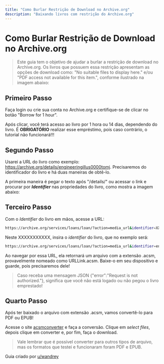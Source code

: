 ```yaml
---
title: "Como Burlar Restrição de Download no Archive.org"
description: "Baixando livros com restrição do Archive.org"
---
```


# Como Burlar Restrição de Download no Archive.org

> Este guia tem o objetivo de ajudar a burlar a restrição de download no Archive.org. Os livros que possuem essa restrição apresentam as opções de download como: "No suitable files to display here." e/ou "PDF access not available for this item.", conforme ilustrado na imagem abaixo:



## Primeiro Passo

Faça login ou crie sua conta no Archive.org e certifique-se de clicar no botão "Borrow for 1 hour".



Após clicar, você terá acesso ao livro por 1 hora ou 14 dias, dependendo do livro. É **OBRIGATÓRIO** realizar esse empréstimo, pois caso contrário, o tutorial não funcionará!!!

## Segundo Passo

Usarei a URL do livro como exemplo: https://archive.org/details/engineeringillus0000tomj. Precisaremos do identificador do livro e há duas maneiras de obtê-lo.

A primeira maneira é pegar o texto após "/details/" ou acessar o link e procurar por _**Identifier**_ nas propriedades do livro, como mostra a imagem abaixo:



## Terceiro Passo

Com o _Identifier_ do livro em mãos, acesse a URL:

```bash
https://archive.org/services/loans/loan/?action=media_url&identifier=XXXXXXXXXX&format=pdf&redirect=1
```

Neste XXXXXXXXXXX, insira o _identifier_ do livro, que no exemplo será:

```bash
https://archive.org/services/loans/loan/?action=media_url&identifier=engineeringillus0000tomj&format=pdf&redirect=1
```

Ao navegar por essa URL, ela retornará um arquivo com a extensão .acsm, provavelmente nomeado como URLLink.acsm. Baixe-o em seu dispositivo e guarde, pois precisaremos dele!

> Caso receba uma mensagem JSON {"error":"Request is not authorized."}, significa que você não está logado ou não pegou o livro emprestado!

## Quarto Passo

Após ter baixado o arquivo com extensão .acsm, vamos convertê-lo para PDF ou EPUB!

Acesse o site [acsmconverter](https://www.acsmconverter.com/) e faça a conversão. Clique em _select files_, depois clique em converter e, por fim, faça o download.

> Vale lembrar que é possível converter para outros tipos de arquivo, mas os formatos que testei e funcionaram foram PDF e EPUB.

Guia criado por [u/wandrey](https://lemmy.eco.br/u/wandrey)